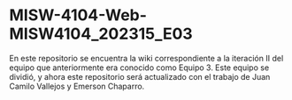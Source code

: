 # MISW-4104-Web-MISW4104_202315_E03
En este repositorio se encuentra la wiki correspondiente a la iteración II del equipo que anteriormente era conocido como Equipo 3. Este equipo se dividió, y ahora este repositorio será actualizado con el trabajo de Juan Camilo Vallejos y Emerson Chaparro.

